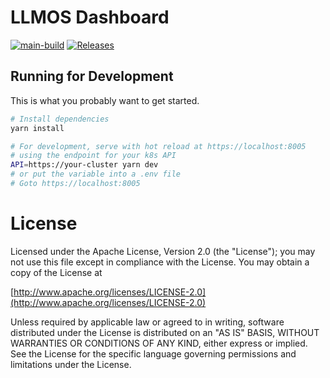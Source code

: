 # LLMOS Dashboard
[![main-build](https://github.com/llmos-ai/dashboard/actions/workflows/build.yml/badge.svg)](https://github.com/llmos-ai/dashboard/actions/workflows/build.yml)
[![Releases](https://img.shields.io/github/release/llmos-ai/dashboard.svg)](https://github.com/llmos-ai/dashboard/releases)


## Running for Development

This is what you probably want to get started.

```bash
# Install dependencies
yarn install

# For development, serve with hot reload at https://localhost:8005
# using the endpoint for your k8s API
API=https://your-cluster yarn dev
# or put the variable into a .env file
# Goto https://localhost:8005
```

License
=======
Licensed under the Apache License, Version 2.0 (the "License");
you may not use this file except in compliance with the License.
You may obtain a copy of the License at

[http://www.apache.org/licenses/LICENSE-2.0](http://www.apache.org/licenses/LICENSE-2.0)

Unless required by applicable law or agreed to in writing, software
distributed under the License is distributed on an "AS IS" BASIS,
WITHOUT WARRANTIES OR CONDITIONS OF ANY KIND, either express or implied.
See the License for the specific language governing permissions and
limitations under the License.
